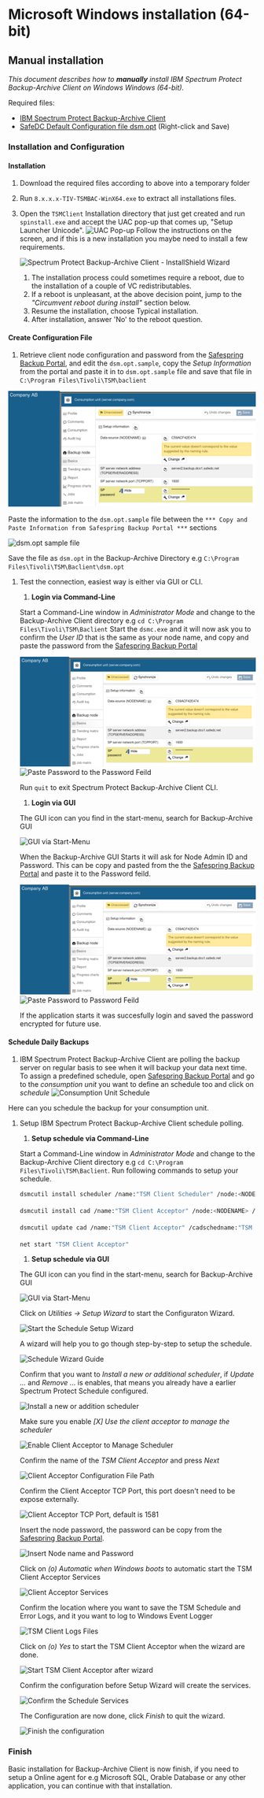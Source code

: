 # Microsoft Windows installation (64-bit)

## Manual installation

_This document describes how to **manually** install IBM Spectrum Protect Backup-Archive Client on Windows Windows (64-bit)._

Required files:

- [IBM Spectrum Protect Backup-Archive Client](https://www3.software.ibm.com/storage/tivoli-storage-management/patches/client/v8r1/Windows/x64/)
- [SafeDC Default Configuration file dsm.opt](https://raw.githubusercontent.com/safespring/cloud-BaaS/master/windows/dsm.opt.sample) (Right-click and Save)

### Installation and Configuration

#### Installation

1. Download the required files according to above into a temporary folder
1. Run `8.x.x.x-TIV-TSMBAC-WinX64.exe` to extract all installations files.
1. Open the `TSMClient` Installation directory that just get created and run `spinstall.exe` and accept the UAC pop-up that comes up, "Setup Launcher Unicode". 
![UAC Pop-up](../images/UAC-popup.png) 
Follow the instructions on the screen, and if this is a new installation you maybe need to install a few requirements.

    ![Spectrum Protect Backup-Archive Client - InstallShield Wizard](../images/SPBAC_ISWizard.png)

    1. The installation process could sometimes require a reboot, due to the installation of a couple of VC redistributables.
    1. If a reboot is unpleasant, at the above decision point, jump to the _"Circumvent reboot during install"_ section below.
    1. Resume the installation, choose Typical installation.
    1. After installation, answer 'No' to the reboot question.

#### Create Configuration File

1. Retrieve client node configuration and password from the [Safespring Backup Portal](https://portal.backup.sto2.safedc.net/), and edit the `dsm.opt.sample`, copy the *Setup Information* from the portal and paste it in to `dsm.opt.sample` file and save that file in `C:\Program Files\Tivoli\TSM\baclient`

![Copy the Backup Configuration information](../images/baas-portal-consumption-unit-setup-infomartion.png)

Paste the information to the `dsm.opt.sample` file between the `*** Copy and Paste Information from Safespring Backup Portal ***` sections

![dsm.opt sample file](../images/SPBAC-dsm-opt.png)

Save the file as `dsm.opt` in the Backup-Archive Directory e.g `C:\Program Files\Tivoli\TSM\Baclient\dsm.opt`
    
1. Test the connection, easiest way is either via GUI or CLI.
    1. **Login via Command-Line**

    Start a Command-Line window in *Administrator Mode* and change to the Backup-Archive Client directory e.g `cd C:\Program Files\Tivoli\TSM\Baclient` 
    Start the `dsmc.exe` and it will now ask you to confirm the *User ID* that is the same as your node name, and copy and paste the password from the [Safespring Backup Portal](https://portal.backup.sto2.safedc.net/)

    ![Copy Password from Safespring Backup Portal](../images/baas-portal-consumption-unit-setup-infomartion.png) ![Paste Password to the Password Feild](../images/SPBAC-cli-login.png)

    Run `quit` to exit Spectrum Protect Backup-Archive Client CLI.

    1. **Login via GUI**

    The GUI icon can you find in the start-menu, search for Backup-Archive GUI 

    ![GUI via Start-Menu](../images/SPBAC-startmenu-GUI.png)

    When the Backup-Archive GUI Starts it will ask for Node Admin ID and Password.
    This can be copy and pasted from the the [Safespring Backup Portal](https://portal.backup.sto2.safedc.net/) and paste it to the Password feild.

    ![Copy Password from Safespring Backup Portal](../images/baas-portal-consumption-unit-setup-infomartion.png) ![Paste Password to Password Feild](../images/SPBAC-GUI-login.png)

    If the application starts it was succesfully login and saved the password encrypted for future use.

#### Schedule Daily Backups

1. IBM Spectrum Protect Backup-Archive Client are polling the backup server on regular basis to see when it will backup your data next time.
To assign a predefined schedule, open [Safespring Backup Portal](https://portal.backup.sto2.safedc.net/) and go to the _consumption unit_ you want to define an schedule too and click on _schedule_ 
![Consumption Unit Schedule](../images/baas-portal-consumption-unit-schedule.png)

Here can you schedule the backup for your consumption unit.

1. Setup IBM Spectrum Protect Backup-Archive Client schedule polling.
    1. **Setup schedule via Command-Line**

     Start a Command-Line window in _Administrator Mode_ and change to the Backup-Archive Client directory e.g `cd C:\Program Files\Tivoli\TSM\Baclient`.
     Run following commands to setup your schedule.

     ```sh
    dsmcutil install scheduler /name:"TSM Client Scheduler" /node:<NODENAME> /optfile:"<PATH TO DSM.OPT>" /password:<TSM PASSWORD> /autostart:no /startnow:no
    
    dsmcutil install cad /name:"TSM Client Acceptor" /node:<NODENAME> /password:<TSM PASSWORD> /optfile:"<PATH TO DSM.OPT>" /autostart:yes /startnow:no
    
    dsmcutil update cad /name:"TSM Client Acceptor" /cadschedname:"TSM Client Scheduler"

    net start "TSM Client Acceptor"
     ```

    1. **Setup schedule via GUI**

    The GUI icon can you find in the start-menu, search for Backup-Archive GUI 

    ![GUI via Start-Menu](../images/SPBAC-startmenu-GUI.png)

    Click on *Utilities -> Setup Wizard* to start the Configuraton Wizard.

    ![Start the Schedule Setup Wizard](../images//SPBAC-GUI-Schedule-wizard-mainmenu.png)

    A wizard will help you to go though step-by-step to setup the schedule.

    ![Schedule Wizard Guide](../images/SPBAC-GUI-Schedule-wizard-start.png)

    Confirm that you want to *Install a new or additional scheduler*, if *Update ...* and *Remove ...* is enables, that means you already have a earlier Spectrum Protect Schedule configured. 

    ![Install a new or addition scheduler](../images/SPBAC-GUI-Schedule-wizard-new-schedule.png)

    Make sure you enable *[X] Use the client acceptor to manage the scheduler* 

    ![Enable Client Acceptor to Manage Scheduler](../images/SPBAC-GUI-Schedule-wizard-enable-client-acceptor.png)

    Confirm the name of the *TSM Client Acceptor* and press *Next*

    ![Client Acceptor Configuration File Path](../images/SPBAC-GUI-Client-Acceptor-Config-file.png)

    Confirm the Client Acceptor TCP Port, this port doesn't need to be expose externally.

    ![Client Acceptor TCP Port, default is 1581](../images/SPBAC-GUI-Client-Acceptor-TCP-port.png)

    Insert the node password, the password can be copy from the [Safespring Backup Portal](https://portal.backup.sto2.safedc.net/).

    ![Insert Node name and Password](../images/SPBAC-GUI-Client-Acceptor-node-n-pwd.png)

    Click on _(o) Automatic when Windows boots_ to automatic start the TSM Client Acceptor Services

    ![Client Acceptor Services](../images/SPBAC-GUI-Client-Acceptor-services.png)

    Confirm the location where you want to save the TSM Schedule and Error Logs, and it you want to log to Windows Event Logger

    ![TSM Client Logs Files](../images/SPBAC-GUI-Client-Acceptor-logfiles.png)

    Click on _(o) Yes_ to start the TSM Client Acceptor when the wizard are done.

    ![Start TSM Client Acceptor after wizard](../images/SPBAC-GUI-Schedule-wizard-schedule-services.png)

    Confirm the configuration before Setup Wizard will create the services.

    ![Confirm the Schedule Services](../images/SPBAC-GUI-Schedule-wizard-schedule-confirm.png)

    The Configuration are now done, click _Finish_ to quit the wizard.

    ![Finish the configuration](../images/SPBAC-GUI-Schedule-wizard-schedule-finish.png)

### Finish

Basic installation for Backup-Archive Client is now finish, if you need to setup a Online agent for e.g Microsoft SQL, Orable Database or any other application, you can continue with that installation.